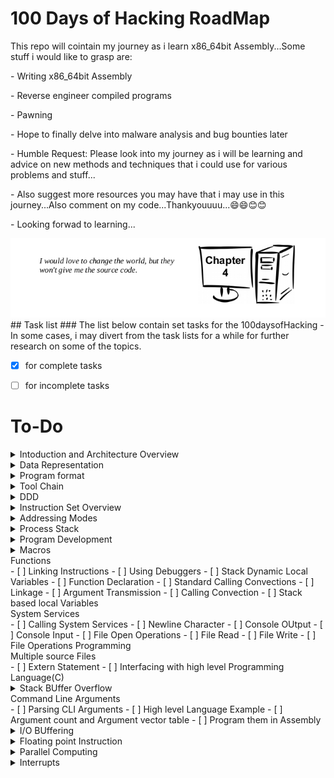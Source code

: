 # 100 Days of Hacking RoadMap
This repo will cointain my journey as i learn x86_64bit Assembly...Some stuff i would like to grasp are:
<p>- Writing x86_64bit Assembly</p>
<p>- Reverse engineer compiled programs</p>
<p>- Pawning</p>
<p>- Hope to finally delve into malware analysis and bug bounties later</p>
<p>- Humble Request: Please look into my journey as i will be learning and advice on new methods and techniques that i could use for various problems and stuff...</p>
<p>- Also suggest more resources you may have that i may use in this journey...Also comment on my code...Thankyouuuu...😄😄😊😊</p>
<p>- Looking forwad to learning...</p>
<img src="./pictures/quote.png" alt="quotes">
## Task list
### The list below contain set tasks for the 100daysofHacking
- In some cases, i may divert from the task lists for a while for further research on some of the topics.

-  [x] for complete tasks  

-  [ ] for incomplete tasks

# To-Do
<details>
  <summary>Intoduction and Architecture Overview</summary>
 - [ ] Prequisites

 - [ ] Architecture Overview

 - [ ] CPU

 - [ ] Main Memory

 - [ ] Memory Layout

 - [ ] Memory Hierachy
 
</details>
<details>
  <summary>Data Representation</summary>
  - [ ] Integer Representation
  - [ ] Unsigned and Unsigned Edition
  - [ ] Floating point Representation
  - [ ] Characters and strings
</details>
<details>
  <summary>Program format</summary>
 - [ ] Comments
 - [ ] Numeric Values
 - [ ] Defining Constants
 - [ ] Data Sections
 - [ ] BSS Section
 - [ ] Text Section
 - [ ] Example programs
</details>
<details>
  <summary>Tool Chain</summary>
  - [ ] Assemble/Link/Load Overview
  - [ ] Assembler
  - [ ] Linker
  - [ ] Assemble/Link Scripts
  - [ ] Loader
  - [ ] Debugger
</details>
<details>
  <summary>DDD</summary>
  - [ ] Starting DDD
  - [ ] Program execution with DDD
</details>
<details>
  <summary>Instruction Set Overview</summary>
  - [ ] Notation Convections
    - [ ] Data Movement
    - [ ] Addresses and Values
  - [ ] Conversion Instructions
      - [ ] Narrowing Conversions
      - [ ] Widening Convections
      - [ ] Unsigned Conversions
  - [ ] Integer Arithmetic Instructions
  - [ ] Logic Instructions
  - [ ] Control Instructions
  </details>
<details>
  <summary>Addressing Modes</summary>
  - [ ] Addresses and Values
  - [ ] Sample Programming
</details>
<details>
  <summary>Process Stack</summary>
  - [ ] Stack Instructions
  - [ ] Stack Implementation
  - [ ] Stack Programming
</details>
<details>
  <summary>Program Development</summary>
  - [ ] Understanding the problems
  - [ ] Creating Algorithms
  - [ ] Implementing Programming
  - [ ] Testing/Debugging programs
</details>
<details>
  <summary>Macros</summary>
  - [ ] Single Line Macros
  - [ ] Multi Line Macros
  - [ ] Macro Examples
  - [ ] Debugging Macros
</details>
<detais>
  <summary>Functions</summary>
  - [ ] Linking Instructions
  - [ ] Using Debuggers
  - [ ] Stack Dynamic Local Variables
  - [ ] Function Declaration
  - [ ] Standard Calling Convections
  - [ ] Linkage
  - [ ] Argument Transmission
  - [ ] Calling Convection
  - [ ] Stack based local Variables
</details>
<detais>
  <summary>System Services</summary>
  - [ ] Calling System Services
  - [ ] Newline Character
  - [ ] Console OUtput
  - [ ] Console Input
  - [ ] File Open Operations
  - [ ] File Read
  - [ ] File Write
  - [ ] File Operations Programming
</details>
<detais>
  <summary>Multiple source Files</summary>
  - [ ] Extern Statement
  - [ ] Interfacing with high level Programming Language(C)
</details>
<details>
  <summary>Stack BUffer Overflow</summary>
  - [ ] Understanding Stack BUffer Overflows
  - [ ] Code to Inject
  - [ ] Code injection
  - [ ] Code injection protections
  #####will delve deeper into buffer overflows and for more sources at this point
</details>
<detais>
  <summary>Command Line Arguments</summary>
  - [ ] Parsing CLI Arguments
  - [ ] High level Language Example
  - [ ] Argument count and Argument vector table
  - [ ] Program them in Assembly
</details>
<details>
  <summary>I/O BUffering</summary>
  - [ ] Why Buffer
  - [ ] Buffering Algorithm
</details>
<details>
  <summary>Floating point Instruction</summary>
  - [ ] Floating point Values
  - [ ] Floating point Registers
  - [ ] Data Movement
  - [ ] Integer/Floating point Conversion Instructions
  - [ ] Floating point arithmetic Instructions
  - [ ] Floating point Control Instructions
  - [ ] Floating point Calling Convections
  - [ ] Write Floating point assembly programs
</details>
<details>
  <summary>Parallel Computing</summary>
  - [ ] Distributed Computing Introduction
  - [ ] Multiprocessing Introduction
  - [ ] Posix Threads
  - [ ] Race Conditions
  #####will also read more about race Conditions and how to exploit them at this point
</details>
<details>
  <summary>Interrupts</summary>
  - [ ] Multi-user OS
  - [ ] Interrupts types and levels
  - [ ] Interrupts processing
  - [ ] Suspension Interrupt processing summary
</details>
